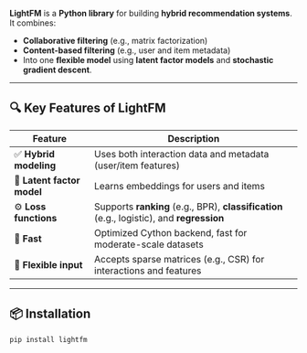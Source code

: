 **LightFM** is a **Python library** for building **hybrid recommendation systems**. It combines:

- **Collaborative filtering** (e.g., matrix factorization)
- **Content-based filtering** (e.g., user and item metadata)
- Into one **flexible model** using **latent factor models** and **stochastic gradient descent**.

---

## 🔍 Key Features of LightFM

| Feature | Description |
|--------|-------------|
| ✅ **Hybrid modeling** | Uses both interaction data and metadata (user/item features) |
| 🧠 **Latent factor model** | Learns embeddings for users and items |
| ⚙️ **Loss functions** | Supports **ranking** (e.g., BPR), **classification** (e.g., logistic), and **regression** |
| 🚀 **Fast** | Optimized Cython backend, fast for moderate-scale datasets |
| 🧩 **Flexible input** | Accepts sparse matrices (e.g., CSR) for interactions and features |

---

## 📦 Installation

```bash
pip install lightfm
